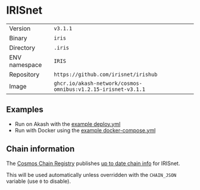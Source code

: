 # IRISnet

| | |
|---|---|
|Version|`v3.1.1`|
|Binary|`iris`|
|Directory|`.iris`|
|ENV namespace|`IRIS`|
|Repository|`https://github.com/irisnet/irishub`|
|Image|`ghcr.io/akash-network/cosmos-omnibus:v1.2.15-irisnet-v3.1.1`|

## Examples

- Run on Akash with the [example deploy.yml](./deploy.yml)
- Run with Docker using the [example docker-compose.yml](./docker-compose.yml)

## Chain information

The [Cosmos Chain Registry](https://github.com/cosmos/chain-registry) publishes [up to date chain info](https://raw.githubusercontent.com/cosmos/chain-registry/master/irisnet/chain.json) for IRISnet.

This will be used automatically unless overridden with the `CHAIN_JSON` variable (use `0` to disable).
